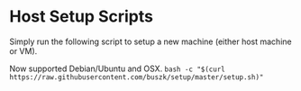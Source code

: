 # Host Setup Scripts
Simply run the following script to setup a new machine (either host machine or VM).

Now supported Debian/Ubuntu and OSX.
`
bash -c "$(curl https://raw.githubusercontent.com/buszk/setup/master/setup.sh)"
`
